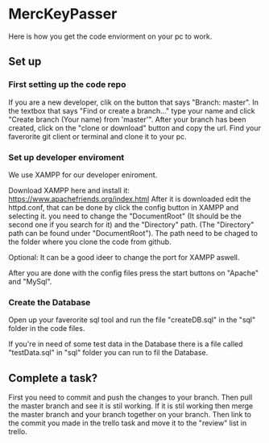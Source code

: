 # MercKeyPasser

Here is how you get the code enviorment on your pc to work.

## Set up

### First setting up the code repo

If you are a new developer, clik on the button that says "Branch: master". 
In the textbox that says "Find or create a branch..." type your name and click "Create branch (Your name) from 'master'".
After your branch has been created, click on the "clone or download" button and copy the url.
Find your faverorite git client or terminal and clone it to your pc.

### Set up developer enviroment

We use XAMPP for our developer eniroment.

Download XAMPP here and install it: https://www.apachefriends.org/index.html
After it is downloaded edit the httpd.conf, that can be done by click the config button in XAMPP and selecting it.
you need to change the "DocumentRoot" (It should be the second one if you search for it) and the "Directory" path. (The "Directory" path can be found under "DocumentRoot").
The path need to be chaged to the folder where you clone the code from github.

Optional: It can be a good ideer to change the port for XAMPP aswell.

After you are done with the config files press the start buttons on "Apache" and "MySql".

### Create the Database

Open up your faverorite sql tool and run the file "createDB.sql" in the "sql" folder in the code files.

If you're in need of some test data in the Database there is a file called "testData.sql" in "sql" folder you can run to fil the Database.

## Complete a task?

First you need to commit and push the changes to your branch. Then pull the master branch and see it is stil working.
If it is stil working then merge the master branch and your branch together on your branch.
Then link to the commit you made in the trello task and move it to the "review" list in trello.